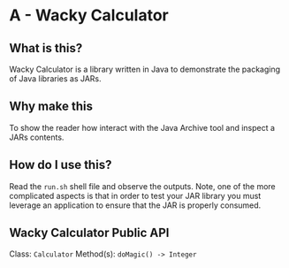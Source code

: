 # A - Wacky Calculator

## What is this?

Wacky Calculator is a library written in Java to demonstrate the packaging of Java libraries as JARs.

## Why make this

To show the reader how interact with the Java Archive tool and inspect a JARs contents.

## How do I use this?

Read the `run.sh` shell file and observe the outputs. Note, one of the more complicated aspects is that in order to test your JAR library you must leverage an application to ensure that the JAR is properly consumed.

## Wacky Calculator Public API

Class: `Calculator`
Method(s): `doMagic() -> Integer`

